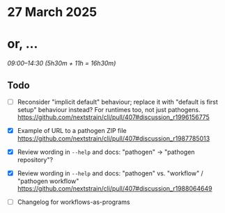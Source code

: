 # 27 March 2025
# or, …

_09:00–14:30 (5h30m + 11h = 16h30m)_  

## Todo

- [ ] Reconsider "implicit default" behaviour; replace it with "default is
      first setup" behaviour instead?  For runtimes too, not just pathogens.
      <https://github.com/nextstrain/cli/pull/407#discussion_r1996156775>

- [x] Example of URL to a pathogen ZIP file
      <https://github.com/nextstrain/cli/pull/407#discussion_r1987785013>

- [x] Review wording in `--help` and docs: "pathogen" → "pathogen repository"?

- [x] Review wording in `--help` and docs: "pathogen" vs. "workflow" / "pathogen workflow"
      <https://github.com/nextstrain/cli/pull/407#discussion_r1988064649>

- [ ] Changelog for workflows-as-programs
